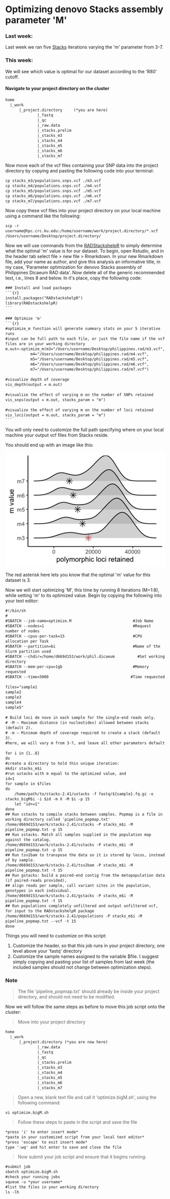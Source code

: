 # Optimizing denovo Stacks assembly parameter 'M'
### Last week:
Last week we ran five [Stacks](https://catchenlab.life.illinois.edu/stacks/) iterations varying the 'm' parameter from 3-7. 

### This week:
We will see which value is optimal for our dataset according to the 'R80' cutoff.

#### Navigate to your project directory on the cluster
```
home  
  |_work
      |_project.directory     (*you are here)
              |_fastq
              |_qc
              |_raw.data
              |_stacks.prelim
              |_stacks_m3
              |_stacks_m4
              |_stacks_m5
              |_stacks_m6
              |_stacks_m7
```

Now move each of the vcf files containing your SNP data into the project directory by copying and pasting the following code into your terminal:
```
cp stacks_m3/populations.snps.vcf ./m3.vcf
cp stacks_m4/populations.snps.vcf ./m4.vcf
cp stacks_m5/populations.snps.vcf ./m5.vcf
cp stacks_m6/populations.snps.vcf ./m6.vcf
cp stacks_m7/populations.snps.vcf ./m7.vcf
```

Now copy these vcf files into your project directory on your local machine using a command like the following:
```
scp -r username@hpc.crc.ku.edu:/home/username/work/project.directory/*.vcf /Users/username/Desktop/project.directory/
```

Now we will use commands from the [RADStackshelpR](https://github.com/DevonDeRaad/RADstackshelpR) to simply determine what the optimal 'm' value is for our dataset. To begin, open Rstudio, and in the header tab select file > new file > Rmarkdown. In your new Rmarkdown file, add your name as author, and give this analysis an informative title, in my case, 'Parameter optimization for denovo Stacks assembly of Philippines Dicaeum RAD data'. Now delete all of the generic recommended text, i.e., lines 8 and below. In it's place, copy the following code:
~~~
### Install and load packages
```{r}
install.packages("RADstackshelpR")
library(RADstackshelpR)
```

### Optimize 'm'
```{r}
#optimize_m function will generate summary stats on your 5 iterative runs
#input can be full path to each file, or just the file name if the vcf files are in your working directory
m.out<-optimize_m(m3="/Users/username/Desktop/philippines.rad/m3.vcf",
           m4="/Users/username/Desktop/philippines.rad/m4.vcf",
           m5="/Users/username/Desktop/philippines.rad/m5.vcf",
           m6="/Users/username/Desktop/philippines.rad/m6.vcf",
           m7="/Users/username/Desktop/philippines.rad/m7.vcf")
           
#visualize depth of coverage
vis_depth(output = m.out)

#visualize the effect of varying m on the number of SNPs retained
vis_snps(output = m.out, stacks_param = "m")

#visualize the effect of varying m on the number of loci retained
vis_loci(output = m.out, stacks_param = "m")
```
~~~

You will only need to customize the full path specifying where on your local machine your output vcf files from Stacks reside.

You should end up with an image like this:

![example 'm' optimization](https://github.com/DevonDeRaad/RADstackshelpR/blob/master/man/figures/unnamed-chunk-5-3.png)

The red asterisk here lets you know that the optimal 'm' value for this dataset is 3.

Now we will start optimizing 'M', this time by running 8 iterations (M=1:8), while setting 'm' to its optimized value. Begin by copying the following into your text editor:
```
#!/bin/sh
#
#SBATCH --job-name=optimize.M                           #Job Name
#SBATCH --nodes=1                                       #Request number of nodes
#SBATCH --cpus-per-task=15                              #CPU allocation per Task
#SBATCH --partition=bi                                  #Name of the Slurm partition used
#SBATCH --chdir=/home/d669d153/work/phil.dicaeum    	  #Set working directory
#SBATCH --mem-per-cpu=1gb                               #Memory requested
#SBATCH --time=5000                                    #Time requested

files="sample1
sample2
sample3
sample4
sample5"

# Build loci de novo in each sample for the single-end reads only.
# -M — Maximum distance (in nucleotides) allowed between stacks (default 2).
# -m — Minimum depth of coverage required to create a stack (default 3).
#here, we will vary m from 3-7, and leave all other paramaters default

for i in {1..8}
do
#create a directory to hold this unique iteration:
mkdir stacks_m$i
#run ustacks with m equal to the optimized value, and 
id=1
for sample in $files
do
    /home/path/to/stacks-2.41/ustacks -f fastq/${sample}.fq.gz -o stacks_bigM$i -i $id -m X -M $i -p 15
    let "id+=1"
done
## Run cstacks to compile stacks between samples. Popmap is a file in working directory called 'pipeline_popmap.txt'
/home/d669d153/work/stacks-2.41/cstacks -P stacks_m$i -M pipeline_popmap.txt -p 15
## Run sstacks. Match all samples supplied in the population map against the catalog.
/home/d669d153/work/stacks-2.41/sstacks -P stacks_m$i -M pipeline_popmap.txt -p 15
## Run tsv2bam to transpose the data so it is stored by locus, instead of by sample.
/home/d669d153/work/stacks-2.41/tsv2bam -P stacks_m$i -M pipeline_popmap.txt -t 15
## Run gstacks: build a paired-end contig from the metapopulation data (if paired-reads provided),
## align reads per sample, call variant sites in the population, genotypes in each individual.
/home/d669d153/work/stacks-2.41/gstacks -P stacks_m$i -M pipeline_popmap.txt -t 15
## Run populations completely unfiltered and output unfiltered vcf, for input to the RADstackshelpR package
/home/d669d153/work/stacks-2.41/populations -P stacks_m$i -M pipeline_popmap.txt --vcf -t 15
done
```

Things you will need to customize on this script:
1. Customize the header, so that this job runs in your project directory, one level above your 'fastq' directory
2. Customize the sample names assigned to the variable $file. I suggest simply copying and pasting your list of samples from last week (the included samples should not change between optimization steps).

### Note
> The file 'pipeline_popmap.txt' should already be inside your project directory, and should not need to be modified.

Now we will follow the same steps as before to move this job script onto the cluster:
> Move into your project directory
```
home
  |_work
      |_project.directory (*you are now here)
              |_raw.data
              |_fastq
              |_qc
              |_stacks.prelim
              |_stacks_m3
              |_stacks_m4
              |_stacks_m5
              |_stacks_m6
              |_stacks_m7
```

> Open a new, blank text file and call it 'optimize.bigM.sh', using the following command:
```
vi optimize.bigM.sh
```

> Follow these steps to paste in the script and save the file
```
*press 'i' to enter insert mode*
*paste in your customized script from your local text editor*
*press 'escape' to exit insert mode*
type ':wq' and hit enter to save and close the file
```

> Now submit your job script and ensure that it begins running:
```
#submit job
sbatch optimize.bigM.sh
#check your running jobs
squeue -u *your username*
#list the files in your working directory
ls -lh
```
